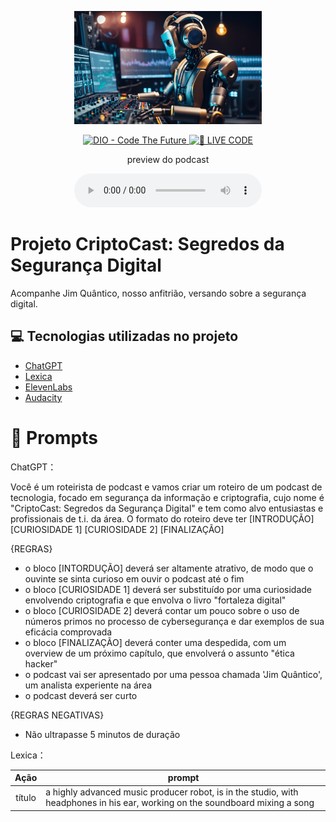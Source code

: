 <p align="center">
<img 
    src="./assets/cover.jpg"
    width="300"
/>
</p>

<p align="center">
<a href="https://dio.me/">
    <img 
        src="https://img.shields.io/badge/DIO-Code_The_Future-28DA77?logo=youtube" 
        alt="DIO - Code The Future">
</a>
<a href="https://dio.me/">
<img 
    src="https://img.shields.io/badge/🔴_LIVE_CODE-FF5E72" 
    alt="🔴 LIVE CODE">
</a>
</p>

<p align="center">
    preview do podcast
</p>

<div align="center">
    <audio src="./output/podcast.MP3?raw=true" controls title="Ouça o Podcast"></audio>
</div>

# Projeto CriptoCast: Segredos da Segurança Digital
Acompanhe Jim Quântico, nosso anfitrião, versando sobre a segurança digital.


## 💻 Tecnologias utilizadas no projeto

- [ChatGPT](https://chat.openai.com/) 
- [Lexica](https://www.lexica.art)
- [ElevenLabs](https://beta.elevenlabs.io/)
- [Audacity](https://www.audacityteam.org/)


# 🧠 Prompts

ChatGPT：

Você é um roteirista de podcast e vamos criar um roteiro de um podcast de tecnologia, focado em segurança da informação e criptografia, cujo nome é "CriptoCast: Segredos da Segurança Digital" e tem como alvo entusiastas e profissionais de t.i. da área.
O formato do roteiro deve ter
[INTRODUÇÃO]
[CURIOSIDADE 1]
[CURIOSIDADE 2]
[FINALIZAÇÃO]

{REGRAS}
- o bloco [INTORDUÇÃO] deverá ser altamente atrativo, de modo que o ouvinte se sinta curioso em ouvir o podcast até o fim
- o bloco [CURIOSIDADE 1] deverá ser substituído por uma curiosidade envolvendo criptografia e que envolva o livro "fortaleza digital"
- o bloco [CURIOSIDADE 2] deverá contar um pouco sobre o uso de números primos no processo de cybersegurança e dar exemplos de sua eficácia comprovada
- o bloco [FINALIZAÇÃO] deverá conter uma despedida, com um overview de um próximo capítulo, que envolverá o assunto "ética hacker"
- o podcast vai ser apresentado por uma pessoa chamada 'Jim Quântico', um analista experiente na área
- o podcast deverá ser curto

{REGRAS NEGATIVAS}
- Não ultrapasse 5 minutos de duração


Lexica：

|  Ação  | prompt                                                                                 |
| :----: | -------------------------------------------------------------------------------------- |
| título | a highly advanced music producer robot, is in the studio, with headphones in his ear, working on the soundboard mixing a song |



